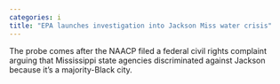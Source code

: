 ```yaml
---
categories: i
title: "EPA launches investigation into Jackson Miss water crisis"
---
```

The probe comes after the NAACP filed a federal civil rights complaint arguing that Mississippi state agencies discriminated against Jackson because it’s a majority-Black city.